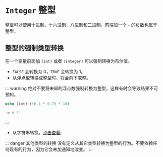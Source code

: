 # `Integer` 整型
整型可以使用十进制，十六进制，八进制和二进制。前端加一个 `-` 的负数也属于整型。

## 整型的强制类型转换
在一个变量前面加 `(int)` 或者 `(integer)` 可以强制转换为布尔值。<br />
- `FALSE` 会转换为 0，`TRUE` 会转换为 1。
- 从浮点型转换成整型时，将会向下取整。

::: warning 绝对不要将未知的浮点数强制转换为整型，这样有时会导致结果不可预知。
``` php
echo (int) ((0.1 * 0.7) * 10)

-> # 7
```
:::

- 从字符串转换，[点击查看]();

::: danger 其他类型的转换
没有定义从其它类型转换为整型的行为。不要依赖任何现有的行为，因为它会未加通知地改变。
:::
